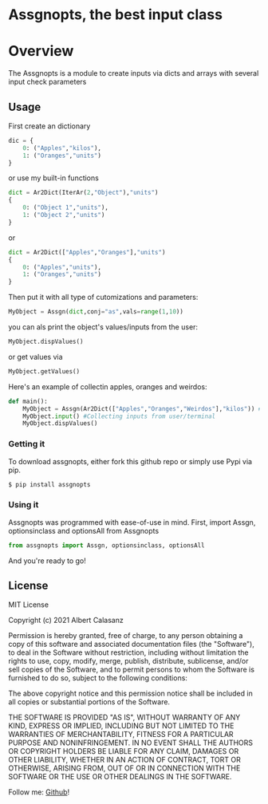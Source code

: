 # Assgnopts, the best input class

# Overview
The Assgnopts is a module to create inputs via dicts and arrays with several input check parameters


## Usage
First create an dictionary
```Python
dic = {
    0: ("Apples","kilos"),
    1: ("Oranges","units")
}
```
or use my built-in functions
```Python
dict = Ar2Dict(IterAr(2,"Object"),"units")
{
    0: ("Object 1","units"),
    1: ("Object 2","units")
}
```
or
```Python
dict = Ar2Dict(["Apples","Oranges"],"units")
{
    0: ("Apples","units"),
    1: ("Oranges","units")
}
```
Then put it with all type of cutomizations and parameters:
```Python
MyObject = Assgn(dict,conj="as",vals=range(1,10))
```
you can als print the object's values/inputs from the user:
```Python
MyObject.dispValues()
```
or get values via 
```Python 
MyObject.getValues()
```

Here's an example of collectin apples, oranges and weirdos:
```Python
def main():
    MyObject = Assgn(Ar2Dict(["Apples","Oranges","Weirdos"],"kilos")) #Creating the object __init__
    MyObject.input() #Collecting inputs from user/terminal
    MyObject.dispValues()
```

###  Getting it

To download assgnopts, either fork this github repo or simply use Pypi via pip.
```sh
$ pip install assgnopts
```

### Using it

Assgnopts was programmed with ease-of-use in mind. First, import Assgn, optionsinclass and optionsAll from Assgnopts

```Python
from assgnopts import Assgn, optionsinclass, optionsAll
```

And you're ready to go!

License
----

MIT License

Copyright (c) 2021 Albert Calasanz

Permission is hereby granted, free of charge, to any person obtaining a copy
of this software and associated documentation files (the "Software"), to deal
in the Software without restriction, including without limitation the rights
to use, copy, modify, merge, publish, distribute, sublicense, and/or sell
copies of the Software, and to permit persons to whom the Software is
furnished to do so, subject to the following conditions:

The above copyright notice and this permission notice shall be included in all
copies or substantial portions of the Software.

THE SOFTWARE IS PROVIDED "AS IS", WITHOUT WARRANTY OF ANY KIND, EXPRESS OR
IMPLIED, INCLUDING BUT NOT LIMITED TO THE WARRANTIES OF MERCHANTABILITY,
FITNESS FOR A PARTICULAR PURPOSE AND NONINFRINGEMENT. IN NO EVENT SHALL THE
AUTHORS OR COPYRIGHT HOLDERS BE LIABLE FOR ANY CLAIM, DAMAGES OR OTHER
LIABILITY, WHETHER IN AN ACTION OF CONTRACT, TORT OR OTHERWISE, ARISING FROM,
OUT OF OR IN CONNECTION WITH THE SOFTWARE OR THE USE OR OTHER DEALINGS IN THE
SOFTWARE.


Follow me: [Github](https://github.com/acalasanzs)!
